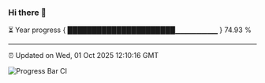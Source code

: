 ### Hi there 👋

⏳ Year progress { ██████████████████████▁▁▁▁▁▁▁▁ } 74.93 %

---

⏰ Updated on Wed, 01 Oct 2025 12:10:16 GMT

![Progress Bar CI](https://github.com/liununu/liununu/workflows/Progress%20Bar%20CI/badge.svg)
